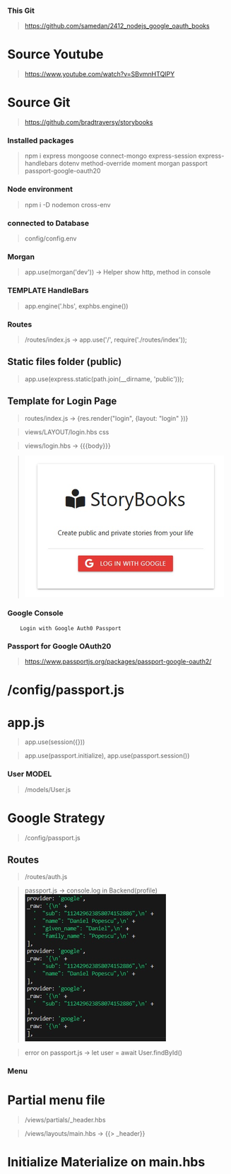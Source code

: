 ### This Git

> https://github.com/samedan/2412_nodejs_google_oauth_books

# Source Youtube

> https://www.youtube.com/watch?v=SBvmnHTQIPY

# Source Git

> https://github.com/bradtraversy/storybooks

### Installed packages

> npm i express mongoose connect-mongo express-session express-handlebars dotenv method-override moment morgan passport passport-google-oauth20

### Node environment

> npm i -D nodemon cross-env

### connected to Database

> config/config.env

### Morgan

> app.use(morgan('dev')) -> Helper show http, method in console

### TEMPLATE HandleBars

> app.engine('.hbs', exphbs.engine())

### Routes

> /routes/index.js -> app.use('/', require('./routes/index'));

## Static files folder (public)

> app.use(express.static(path.join(\_\_dirname, 'public')));

## Template for Login Page

> routes/index.js -> {res.render("login", {layout: "login" })}

> views/LAYOUT/login.hbs css

> views/login.hbs -> {{{body}}}

> ![LoginPage](https://github.com/samedan/2412_nodejs_google_oauth_books/blob/main/public/images/print01.jpg)

### Google Console

>

```
    Login with Google Auth0 Passport
```

### Passport for Google OAuth20

> https://www.passportjs.org/packages/passport-google-oauth2/

# /config/passport.js

>

# app.js

> app.use(session({}))

> app.use(passport.initialize), app.use(passport.session())

### User MODEL

> /models/User.js

# Google Strategy

> /config/passport.js

## Routes

> /routes/auth.js

> passport.js -> console.log in Backend(profile)
> ![Profile](https://github.com/samedan/2412_nodejs_google_oauth_books/blob/main/public/images/print02.jpg)

> error on passport.js -> let user = await User.findById()

### Menu

# Partial menu file

> /views/partials/\_header.hbs

> /views/layouts/main.hbs -> {{> _header}}

# Initialize Materialize on main.hbs

> <script>M.Sinenav...

> ![Nav Menu](https://github.com/samedan/2412_nodejs_google_oauth_books/blob/main/public/images/print03.jpg)

### Auth

> /middleware/auth.js -> ensureAuth, ensureGuest

# Get Middleware in Auth route

> /routes/index.js -> const {ensureAuth, ensureGuest} = require('')

# Store session in the DBB

> app.js -> const MongoStore = require("connect-mongo")(session);

> app.js -> store: new MongoStore({ mongooseConnection: mongoose.connection })

# User session saved in MongoDB

> ![Session MongoDB](https://github.com/samedan/2412_nodejs_google_oauth_books/blob/main/public/images/print04.jpg)

# Display user data in /views/dashboard.hbs

> dashboard.hbs -> <h3>Welcome {{name}}</h3>

### Add Data Stories

# table in dasbboard.hbs

> /models/Story.js

> add Button in Partials: /views/partials/\_add_btn.hbs
> add the Button in /views/layouts/main template : {{> _add_btn}}
